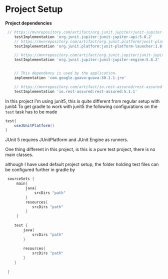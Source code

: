 # Project Setup 
**Project dependencies**
```groovy
 // https://mvnrepository.com/artifact/org.junit.jupiter/junit-jupiter-api
    testImplementation 'org.junit.jupiter:junit-jupiter-api:5.8.2'
    // https://mvnrepository.com/artifact/org.junit.platform/junit-platform-launcher
    testImplementation 'org.junit.platform:junit-platform-launcher:1.8.2'

    // https://mvnrepository.com/artifact/org.junit.jupiter/junit-jupiter-engine
    testImplementation 'org.junit.jupiter:junit-jupiter-engine:5.8.2'


    // This dependency is used by the application.
    implementation 'com.google.guava:guava:30.1.1-jre'

    // https://mvnrepository.com/artifact/io.rest-assured/rest-assured
    testImplementation 'io.rest-assured:rest-assured:5.1.1'

```

In this project I'm using junit5, this is quite different from regular setup with junit4 
To get gradle to work with junit5 the following configurations on the `test` task has to be 
made 
```groovy
test{
    useJUnitPlatform()
}
```

JUnit 5 requires JUnitPlatform and JUnit Engine as runners.

One thing different in this project, is this is a pure test project,
there is no main classes.

although I have used default project setup, the folder holding test files can be 
configured further in gradle by
```groovy
 sourceSets {
     main{
         java{
             srcDirs "path"
         }
         resources{
            srcDirs "path"
         }
     }
    
    test {
        java{
            srcDirs "path"
        }
        
        resources{
            srcDirs "path"
        }
    }
    
 }
```